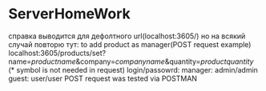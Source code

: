 # ServerHomeWork
справка выводится для дефолтного url(localhost:3605/) 
но на всякий случай повторю тут:
to add product as manager(POST request example)
localhost:3605/products/set?name=*productname*&company=*companyname*&quantity=*productquantity*
(* symbol is not needed in  request)
login/passowrd: manager: admin/admin guest: user/user
POST request was tested via POSTMAN
